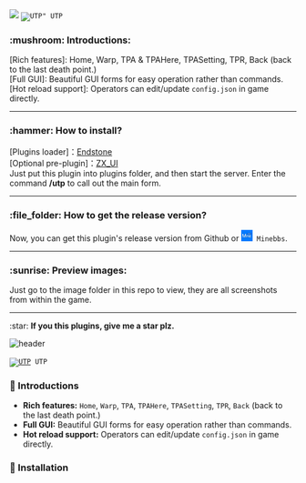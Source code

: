 <img src="https://capsule-render.vercel.app/api?type=waving&height=150&color=gradient&text=UTP&fontColor=0:8871e5,100:b678c4&fontSize=50&desc=A%20de-commanded%20teleportation%20collection%20plug-in.&descAlignY=80&descSize=20&animation=fadeIn" />
    <code><img height="25" src="https://github.com/umarurize/UTP/blob/master/logo/UTP.png" alt=UTP" /></a>&nbsp;UTP</code>
 <p align="left" line-height=20>
    <h3>:mushroom: <b>Introductions:</h3></b>
    [Rich features]: Home, Warp, TPA & TPAHere, TPASetting, TPR, Back (back to the last death point.)
    <br />[Full GUI]: Beautiful GUI forms for easy operation rather than commands.
    <br />[Hot reload support]: Operators can edit/update <code>config.json</code> in game directly.
    <hr>
    <h3>:hammer: <b>How to install?</b></h3>
    [Plugins loader]：<a href="https://github.com/EndstoneMC/endstone">Endstone</a>
    <br />[Optional pre-plugin]：<a href="https://www.minebbs.com/resources/zx_ui.9830/">ZX_UI</a>
    <br />Just put this plugin into plugins folder, and then start the server. Enter the command <b>/utp</b> to call out the main form.
    <hr>
    <h3>:file_folder: <b>How to get the release version?</b></h3>
    Now, you can get this plugin's release version from Github or <code><a href="https://www.minebbs.com/resources/authors/umaru.3812/"><img height="20" src="https://github.com/umarurize/umaru-cdn/blob/main/images/minebbs.png" alt=Minebbs" /></a>&nbsp;Minebbs</code>.
    <hr>
    <h3>:sunrise: <b>Preview images: </b></h3>
    Just go to the image folder in this repo to view, they are all screenshots from within the game.
    <hr>
    :star: <b>If you this plugins, give me a star plz.</b>
</p>

![header](https://capsule-render.vercel.app/api?type=waving&height=150&color=gradient&text=UTP&fontColor=0:8871e5,100:b678c4&fontSize=50&desc=A%20de-commanded%20teleportation%20collection%20plug-in.&descAlignY=80&descSize=20&animation=fadeIn)

<code><a href="https://github.com/AllayMC"><img height="25" src="https://github.com/umarurize/UTP/blob/master/logo/UTP.png" alt="UTP" /></a>&nbsp;UTP</code>

### :mushroom: Introductions
* **Rich features:** `Home`, `Warp`, `TPA`, `TPAHere`, `TPASetting`, `TPR`, `Back` (back to the last death point.)
* **Full GUI:** Beautiful GUI forms for easy operation rather than commands.
* **Hot reload support:** Operators can edit/update `config.json` in game directly.

### :hammer: Installation










